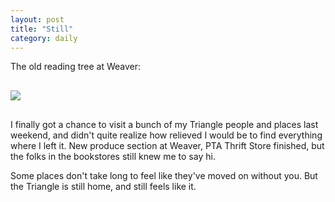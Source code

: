 ```yaml
---
layout: post
title: "Still"
category: daily
---
```

The old reading tree at Weaver:
<p></p>

<img src="{{ ASSET_PATH }}/images/weaver_tree.jpg" style="display: block; margin-left: 0px; margin-right: auto; margin-top: 30px; margin-bottom: 30px;">

I finally got a chance to visit a bunch of my Triangle people and places last weekend, and didn't quite realize how relieved I would be to find everything where I left it. New produce section at Weaver, PTA Thrift Store finished, but the folks in the bookstores still knew me to say hi. 
  
Some places don't take long to feel like they've moved on without you. But the Triangle is still home, and still feels like it.